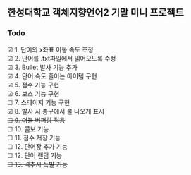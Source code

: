 ## 한성대학교 객체지향언어2 기말 미니 프로젝트
### Todo
☑ 1. 단어의 x좌표 이동 속도 조정  
☑ 2. 단어를 .txt파일에서 읽어오도록 수정  
☑ 3. Bullet 발사 기능 추가    
☑ 4. 단어 속도 줄이는 아이템 구현    
☑ 5. 점수 기능 구현   
☑ 6. 보스 기능 구현  
☐ 7. 스테이지 기능 구현     
☑ 8. 발사 시 총구에서 불 나오게 표시     
~~☐ 9. 더블 버퍼랑 적용~~      
☐ 10. 콤보 기능     
☐ 11. 점수 저장 기능      
☐ 12. 단어장 추가 기능           
☐ 12. 단어 랜덤 기능           
~~☐ 13. 격추시 폭발 기능~~           